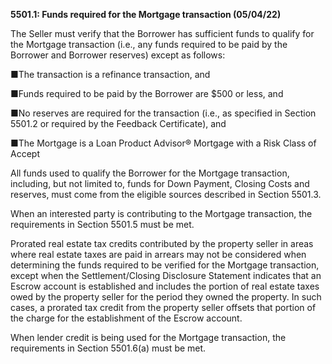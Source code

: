 **5501.1: Funds required for the Mortgage transaction (05/04/22)**

The Seller must verify that the Borrower has sufficient funds to qualify
for the Mortgage transaction (i.e., any funds required to be paid by the
Borrower and Borrower reserves) except as follows:

■The transaction is a refinance transaction, and

■Funds required to be paid by the Borrower are \$500 or less, and

■No reserves are required for the transaction (i.e., as specified in
Section 5501.2 or required by the Feedback Certificate), and

■The Mortgage is a Loan Product Advisor® Mortgage with a Risk Class of
Accept

All funds used to qualify the Borrower for the Mortgage transaction,
including, but not limited to, funds for Down Payment, Closing Costs and
reserves, must come from the eligible sources described in Section
5501.3.

When an interested party is contributing to the Mortgage transaction,
the requirements in Section 5501.5 must be met.

Prorated real estate tax credits contributed by the property seller in
areas where real estate taxes are paid in arrears may not be considered
when determining the funds required to be verified for the Mortgage
transaction, except when the Settlement/Closing Disclosure Statement
indicates that an Escrow account is established and includes the portion
of real estate taxes owed by the property seller for the period they
owned the property. In such cases, a prorated tax credit from the
property seller offsets that portion of the charge for the establishment
of the Escrow account.

When lender credit is being used for the Mortgage transaction, the
requirements in Section 5501.6(a) must be met.